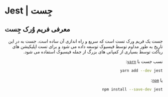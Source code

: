 # Jest | جِست
##  معرفی فریم وُرک جِست 
<div dir="rtl">
  <p>
جست یک فریم ورک تست است که سریع و راه اندازی آن ساده است. جست به در این تاریخ به طور مداوم توسط فیسبوک توسعه داده می شود و برای تست اپلیکیشن های ریأکت توسط بسیاری از کمپانی های بزرگ از جمله فیسبوک استفاده می شود.
  </p>
</div>


<div dir="rtl">

نسب جست با [`yarn`](https://yarnpkg.com/en/package/jest):

```bash
yarn add --dev jest
```

یا [`npm`](https://www.npmjs.com/package/jest):

```bash
npm install --save-dev jest
```

</div>

